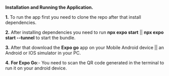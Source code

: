 **Installation and Running the Application.**

**1.** To run the app first you need to clone the repo after that install dependencies.

**2.** After installing dependencies you need to run **npx expo start** || **npx expo start --tunnel** to start the bundle.

**3.** After that download the **Expo go** app on your Mobile Android device || an Android or IOS simulator in your PC.

**4.** **For Expo Go**:- You need to scan the QR code generated in the terminal to run it on your android device. 

